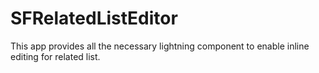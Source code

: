 # SFRelatedListEditor
This app provides all the necessary lightning component to enable inline editing for related list.
